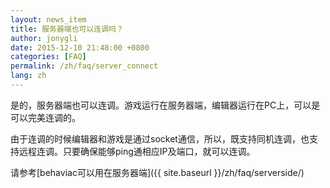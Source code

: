 ```yaml
---
layout: news_item
title: 服务器端也可以连调吗？
author: jonygli
date: 2015-12-10 21:48:00 +0800
categories: [FAQ]
permalink: /zh/faq/server_connect
lang: zh
---
```


是的，服务器端也可以连调。游戏运行在服务器端，编辑器运行在PC上，可以是可以完美连调的。

由于连调的时候编辑器和游戏是通过socket通信，所以，既支持同机连调，也支持远程连调。只要确保能够ping通相应IP及端口，就可以连调。


请参考[behaviac可以用在服务器端]({{ site.baseurl }}/zh/faq/serverside/)

